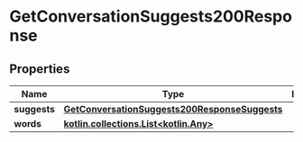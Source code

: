 
# GetConversationSuggests200Response

## Properties
Name | Type | Description | Notes
------------ | ------------- | ------------- | -------------
**suggests** | [**GetConversationSuggests200ResponseSuggests**](GetConversationSuggests200ResponseSuggests.md) |  | 
**words** | [**kotlin.collections.List&lt;kotlin.Any&gt;**](kotlin.Any.md) |  | 



